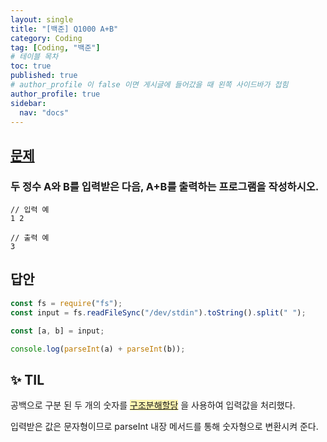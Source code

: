 ```yaml
---
layout: single
title: "[백준] Q1000 A+B"
category: Coding
tag: [Coding, "백준"]
# 테이블 목차
toc: true
published: true
# author_profile 이 false 이면 게시글에 들어갔을 때 왼쪽 사이드바가 접힘
author_profile: true
sidebar:
  nav: "docs"
---
```


## [문제](https://www.acmicpc.net/problem/1000)

### 두 정수 A와 B를 입력받은 다음, A+B를 출력하는 프로그램을 작성하시오.

```
// 입력 예
1 2
```

```
// 출력 예
3
```

## 답안

```javascript
const fs = require("fs");
const input = fs.readFileSync("/dev/stdin").toString().split(" ");

const [a, b] = input;

console.log(parseInt(a) + parseInt(b));
```

## ✨ TIL

공백으로 구분 된 두 개의 숫자를
<span style="background-color:#fff5b1">[구조분해할당](https://ko.javascript.info/destructuring-assignment)</span> 을 사용하여
입력값을 처리했다.

입력받은 값은 문자형이므로 parseInt 내장 메서드를 통해
숫자형으로 변환시켜 준다.
